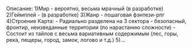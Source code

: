 Описание:
	1)Мир - вероятно, весьма мрачный (в разработке)
	2)Геймплей - (в разработке)
	3)Жанр - пошаговая фэнтези-рпг
	4)Строение
		Карта: 
			- Радиально разделена на 3 сектора - безопасный, фронтир, неизведанные территории (по нарастанию сложности)
			- Состоит из тайлов с весьма вариативным содержимым (лес, горы, река, пещеры, город, замок, логово и т.д.) 
	5)...	
